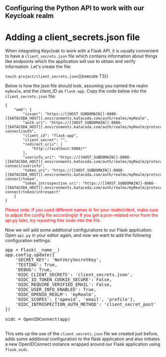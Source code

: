 ## Configuring the Python API to work with our Keycloak realm

# Adding a client_secrets.json file

When integrating Keycloak to work with a Flask API, it is usually convenient to have a `client_secrets.json` file which contains information about things like endpoints which the application will use to obtain and verify information. Let's create the file:

``
touch project/client_secrets.json
``{{execute T3}}

Below is how the json file should look, assuming you named the realm `myRealm`, and the client_ID as `flask-app`. Copy the code below into the `client_secrets.json` file:

```
{
    "web": {
        "issuer": "https://[[HOST_SUBDOMAIN]]-8080-[[KATACODA_HOST]].environments.katacoda.com/auth/realms/myRealm",
        "auth_uri": "https://[[HOST_SUBDOMAIN]]-8080-[[KATACODA_HOST]].environments.katacoda.com/auth/realms/myRealm/protocol/openid-connect/auth",
        "client_id": "flask-app",
        "client_secret": "",
        "redirect_uris": [
            "http://localhost:5000/*"
        ],
        "userinfo_uri": "https://[[HOST_SUBDOMAIN]]-8080-[[KATACODA_HOST]].environments.katacoda.com/auth/realms/myRealm/protocol/openid-connect/userinfo", 
        "token_uri": "https://[[HOST_SUBDOMAIN]]-8080-[[KATACODA_HOST]].environments.katacoda.com/auth/realms/myRealm/protocol/openid-connect/token",
        "token_introspection_uri": "https://[[HOST_SUBDOMAIN]]-8080-[[KATACODA_HOST]].environments.katacoda.com/auth/realms/myRealm/protocol/openid-connect/token/introspect"
    }
} 
```

<!--
One final modification you will need to do is add the client secret, which can be found under Clients/ApiClient/Credentials in the Keycloak Admin console. You should take that value and replace the `SECRET HERE` value in the JSON file.
-->

<span style="color:red">Please note: If you used different names in for your realm/client, make sure to adjust the config file accordingly! If you get a json-related error from the api.py later, try repasting this code into the file.</span>


Now we will add some additional configurations to our Flask application. Open `api.py` in your editor again, and now we want to add the following configuration settings:

<pre class="file" data-filename="project/api.py" data-target="insert" data-marker="app = Flask(__name__)">
app = Flask(__name__)
app.config.update({
    'SECRET_KEY': 'NotVerySecretKey',
    'TESTING': True,
    'DEBUG': True,
    'OIDC_CLIENT_SECRETS': 'client_secrets.json',
    'OIDC_ID_TOKEN_COOKIE_SECURE': False,
    'OIDC_REQUIRE_VERIFIED_EMAIL': False,
    'OIDC_USER_INFO_ENABLED': True,
    'OIDC_OPENID_REALM': 'myRealm',
    'OIDC_SCOPES': ['openid', 'email', 'profile'],
    'OIDC_INTROSPECTION_AUTH_METHOD': 'client_secret_post'
})

oidc = OpenIDConnect(app)

</pre>

This sets up the use of the `client_secrets.json` file we created just before, adds some additional configuration to the flask application and also initiates a new OpenIDConnect instance wrapped around our Flask application using `flask_oidc`.
